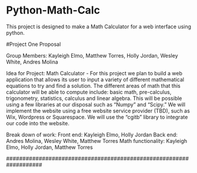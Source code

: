 # Python-Math-Calc
This project is designed to make a Math Calculator for a web interface using python. 


#Project One Proposal

Group Members: 
Kayleigh Elmo, Matthew Torres, Holly Jordan, Wesley White, Andres Molina

Idea for Project: 
Math Calculator - For this project we plan to build a web application that allows its user to input a variety of different mathematical equations to try and find a solution. The different areas of math that this calculator will be able to compute include: basic math, pre-calculus, trigonometry, statistics, calculus and linear algebra.  This will be possible using a few libraries at our disposal such as “Numpy” and “Scipy.” We will implement the website using a free website service provider (TBD), such as Wix, Wordpress or Squarespace. We will use the “cgitb” library to integrate our code into the website.

Break down of work:	
	Front end: Kayleigh Elmo, Holly Jordan
	Back end: Andres Molina, Wesley White, Matthew Torres 
	Math functionality: Kayleigh Elmo, Holly Jordan, Matthew Torres
	
	
###################################################################
